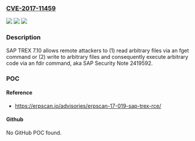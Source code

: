 ### [CVE-2017-11459](https://cve.mitre.org/cgi-bin/cvename.cgi?name=CVE-2017-11459)
![](https://img.shields.io/static/v1?label=Product&message=n%2Fa&color=blue)
![](https://img.shields.io/static/v1?label=Version&message=n%2Fa&color=blue)
![](https://img.shields.io/static/v1?label=Vulnerability&message=n%2Fa&color=brighgreen)

### Description

SAP TREX 7.10 allows remote attackers to (1) read arbitrary files via an fget command or (2) write to arbitrary files and consequently execute arbitrary code via an fdir command, aka SAP Security Note 2419592.

### POC

#### Reference
- https://erpscan.io/advisories/erpscan-17-019-sap-trex-rce/

#### Github
No GitHub POC found.

